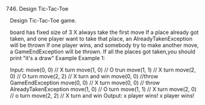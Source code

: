 746. Design Tic-Tac-Toe

Design Tic-Tac-Toe game.

board has fixed size of 3
X always take the first move
If a place already got taken, and one player want to take that place,
an AlreadyTakenException will be thrown
If one player wins, and somebody try to make another move, a GameEndException will be thrown.
If all the places got taken,you should print "it's a draw"
Example
Example 1:

Input:
move(0, 0) // X turn
move(1, 0) // O trun 
move(1, 1) // X turn
move(2, 0) // O turn
move(2, 2) // X turn and win
move(0, 0)  //throw GameEndException
move(0, 0) // X turn
move(0, 0) // throw AlreadyTakenException
move(1, 0) // O turn
move(1, 1) // X turn
move(2, 0) // o turn
move(2, 2) // X turn and win
Output:
x player wins!
x player wins!
